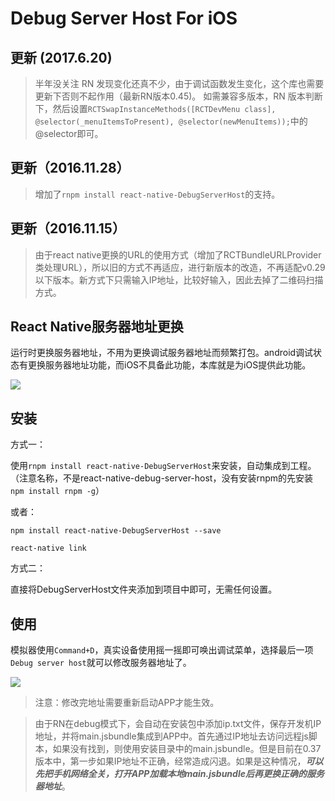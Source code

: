 
# Debug Server Host For iOS

## 更新 (2017.6.20)

> 半年没关注 RN 发现变化还真不少，由于调试函数发生变化，这个库也需要更新下否则不起作用（最新RN版本0.45)。
> 如需兼容多版本，RN 版本判断下，然后设置`RCTSwapInstanceMethods([RCTDevMenu class], @selector(_menuItemsToPresent), @selector(newMenuItems));`中的@selector即可。

## 更新（2016.11.28）

> 增加了`rnpm install react-native-DebugServerHost`的支持。

## 更新（2016.11.15）

> 由于react native更换的URL的使用方式（增加了RCTBundleURLProvider类处理URL），所以旧的方式不再适应，进行新版本的改造，不再适配v0.29以下版本。新方式下只需输入IP地址，比较好输入，因此去掉了二维码扫描方式。


## React Native服务器地址更换

运行时更换服务器地址，不用为更换调试服务器地址而频繁打包。android调试状态有更换服务器地址功能，而iOS不具备此功能，本库就是为iOS提供此功能。

![](./image/1.png)

## 安装

方式一：

使用`rnpm install react-native-DebugServerHost`来安装，自动集成到工程。（注意名称，不是react-native-debug-server-host，没有安装rnpm的先安装`npm install rnpm -g`）

或者：

`npm install react-native-DebugServerHost --save`

`react-native link`

方式二：

直接将DebugServerHost文件夹添加到项目中即可，无需任何设置。


## 使用

模拟器使用`Command+D`，真实设备使用摇一摇即可唤出调试菜单，选择最后一项`Debug server host`就可以修改服务器地址了。

![](./image/2.png)

> 注意：修改完地址需要重新启动APP才能生效。

> 由于RN在debug模式下，会自动在安装包中添加ip.txt文件，保存开发机IP地址，并将main.jsbundle集成到APP中。首先通过IP地址去访问远程js脚本，如果没有找到，则使用安装目录中的main.jsbundle。但是目前在0.37版本中，第一步如果IP地址不正确，经常造成闪退。如果是这种情况，***可以先把手机网络全关，打开APP加载本地main.jsbundle后再更换正确的服务器地址***。



